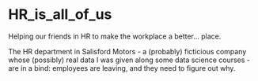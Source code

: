 # HR_is_all_of_us
Helping our friends in HR to make the workplace a better... place.

The HR department in Salisford Motors - a (probably) ficticious company whose (possibly) real data I was given along some data science courses - are in a bind: 
employees are leaving, and they need to figure out why.
